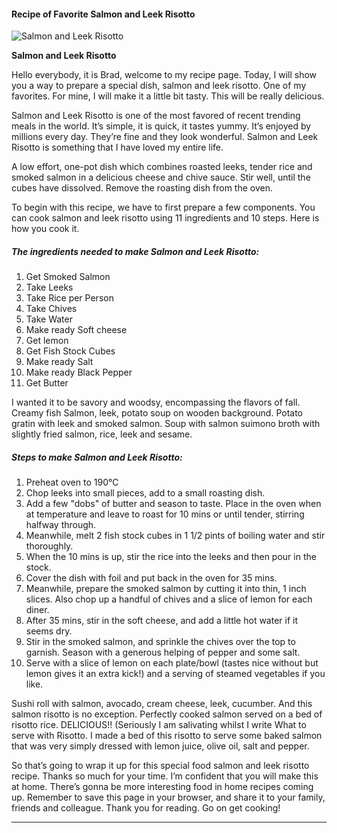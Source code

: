             

#### Recipe of Favorite Salmon and Leek Risotto

![Salmon and Leek Risotto](https://img-global.cpcdn.com/recipes/5470398046011392/751x532cq70/salmon-and-leek-risotto-recipe-main-photo.jpg)

**Salmon and Leek Risotto**

Hello everybody, it is Brad, welcome to my recipe page. Today, I will show you a way to prepare a special dish, salmon and leek risotto. One of my favorites. For mine, I will make it a little bit tasty. This will be really delicious.

Salmon and Leek Risotto is one of the most favored of recent trending meals in the world. It’s simple, it is quick, it tastes yummy. It’s enjoyed by millions every day. They’re fine and they look wonderful. Salmon and Leek Risotto is something that I have loved my entire life.

A low effort, one-pot dish which combines roasted leeks, tender rice and smoked salmon in a delicious cheese and chive sauce. Stir well, until the cubes have dissolved. Remove the roasting dish from the oven.

To begin with this recipe, we have to first prepare a few components. You can cook salmon and leek risotto using 11 ingredients and 10 steps. Here is how you cook it.

##### The ingredients needed to make Salmon and Leek Risotto:

1.  Get Smoked Salmon
2.  Take Leeks
3.  Take Rice per Person
4.  Take Chives
5.  Take Water
6.  Make ready Soft cheese
7.  Get lemon
8.  Get Fish Stock Cubes
9.  Make ready Salt
10.  Make ready Black Pepper
11.  Get Butter

I wanted it to be savory and woodsy, encompassing the flavors of fall. Creamy fish Salmon, leek, potato soup on wooden background. Potato gratin with leek and smoked salmon. Soup with salmon suimono broth with slightly fried salmon, rice, leek and sesame.

##### Steps to make Salmon and Leek Risotto:

1.  Preheat oven to 190℃
2.  Chop leeks into small pieces, add to a small roasting dish.
3.  Add a few "dobs" of butter and season to taste. Place in the oven when at temperature and leave to roast for 10 mins or until tender, stirring halfway through.
4.  Meanwhile, melt 2 fish stock cubes in 1 1/2 pints of boiling water and stir thoroughly.
5.  When the 10 mins is up, stir the rice into the leeks and then pour in the stock.
6.  Cover the dish with foil and put back in the oven for 35 mins.
7.  Meanwhile, prepare the smoked salmon by cutting it into thin, 1 inch slices. Also chop up a handful of chives and a slice of lemon for each diner.
8.  After 35 mins, stir in the soft cheese, and add a little hot water if it seems dry.
9.  Stir in the smoked salmon, and sprinkle the chives over the top to garnish. Season with a generous helping of pepper and some salt.
10.  Serve with a slice of lemon on each plate/bowl (tastes nice without but lemon gives it an extra kick!) and a serving of steamed vegetables if you like.

Sushi roll with salmon, avocado, cream cheese, leek, cucumber. And this salmon risotto is no exception. Perfectly cooked salmon served on a bed of risotto rice. DELICIOUS!! (Seriously I am salivating whilst I write What to serve with Risotto. I made a bed of this risotto to serve some baked salmon that was very simply dressed with lemon juice, olive oil, salt and pepper.

So that’s going to wrap it up for this special food salmon and leek risotto recipe. Thanks so much for your time. I’m confident that you will make this at home. There’s gonna be more interesting food in home recipes coming up. Remember to save this page in your browser, and share it to your family, friends and colleague. Thank you for reading. Go on get cooking!

* * *